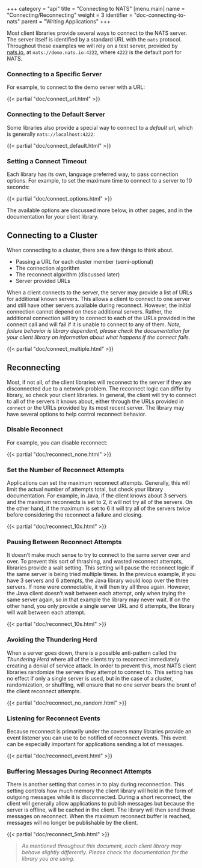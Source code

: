 +++
category = "api"
title = "Connecting to NATS"
[menu.main]
    name = "Connecting/Reconnecting"
    weight = 3
    identifier = "doc-connecting-to-nats"
    parent = "Writing Applications"
+++

Most client libraries provide several ways to connect to the NATS server. The server itself is identified by a standard URL with the `nats` protocol. Throughout these examples we will rely on a test server, provided by [nats.io](https://nats.io), at `nats://demo.nats.io:4222`, where `4222` is the default port for NATS. 

### Connecting to a Specific Server

For example, to connect to the demo server with a URL:

{{< partial "doc/connect_url.html" >}}

### Connecting to the Default Server

Some libraries also provide a special way to connect to a *default* url, which is generally `nats://localhost:4222`:

{{< partial "doc/connect_default.html" >}}

### Setting a Connect Timeout

Each library has its own, language preferred way, to pass connection options. For example, to set the maximum time to connect to a server to 10 seconds:

{{< partial "doc/connect_options.html" >}}

The available options are discussed more below, in other pages, and in the documentation for your client library.

## Connecting to a Cluster

When connecting to a cluster, there are a few things to think about.

* Passing a URL for each cluster member (semi-optional)
* The connection algorithm
* The reconnect algorithm (discussed later)
* Server provided URLs

When a client connects to the server, the server may provide a list of URLs for additional known servers. This allows a client to connect to one server and still have other servers available during reconnect. However, the initial connection cannot depend on these additional servers. Rather, the additional connection will try to connect to each of the URLs provided in the connect call and will fail if it is unable to connect to any of them. *Note, failure behavior is library dependent, please check the documentation for your client library on information about what happens if the connect fails.*

{{< partial "doc/connect_multiple.html" >}}

## Reconnecting

Most, if not all, of the client libraries will reconnect to the server if they are disconnected due to a network problem. The reconnect logic can differ by library, so check your client libraries. In general, the client will try to connect to all of the servers it knows about, either through the URLs provided in `connect` or the URLs provided by its most recent server. The library may have several options to help control reconnect behavior.

### Disable Reconnect

For example, you can disable reconnect:

{{< partial "doc/reconnect_none.html" >}}

### Set the Number of Reconnect Attempts

Applications can set the maximum reconnect attempts. Generally, this will limit the actual number of attempts total, but check your library documentation. For example, in Java, if the client knows about 3 servers and the maximum reconnects is set to 2, it will not try all of the servers. On the other hand, if the maximum is set to 6 it will try all of the servers twice before considering the reconnect a failure and closing.

{{< partial "doc/reconnect_10x.html" >}}

### Pausing Between Reconnect Attempts

It doesn’t make much sense to try to connect to the same server over and over. To prevent this sort of thrashing, and wasted reconnect attempts, libraries provide a wait setting. This setting will pause the reconnect logic if the same server is being tried multiple times. In the previous example, if you have 3 servers and 6 attempts, the Java library would loop over the three servers. If none were connectable, it will then try all three again. However, the Java client doesn’t wait between each attempt, only when trying the same server again, so in that example the library may never wait. If on the other hand, you only provide a single server URL and 6 attempts, the library will wait between each attempt.

{{< partial "doc/reconnect_10s.html" >}}

### Avoiding the Thundering Herd

When a server goes down, there is a possible anti-pattern called the *Thundering Herd* where all of the clients try to reconnect immediately creating a denial of service attack. In order to prevent this, most NATS client libraries randomize the servers they attempt to connect to. This setting has no effect if only a single server is used, but in the case of a cluster, randomization, or shuffling, will ensure that no one server bears the brunt of the client reconnect attempts.

{{< partial "doc/reconnect_no_random.html" >}}

### Listening for Reconnect Events

Because reconnect is primarily under the covers many libraries provide an event listener you can use to be notified of reconnect events. This event can be especially important for applications sending a lot of messages.

{{< partial "doc/reconnect_event.html" >}}


### Buffering Messages During Reconnect Attempts

There is another setting that comes in to play during reconnection. This setting controls how much memory the client library will hold in the form of outgoing messages while it is disconnected. During a short reconnect, the client will generally allow applications to publish messages but because the server is offline, will be cached in the client. The library will then send those messages on reconnect. When the maximum reconnect buffer is reached, messages will no longer be publishable by the client.

{{< partial "doc/reconnect_5mb.html" >}}

> *As mentioned throughout this document, each client library may behave slightly differently. Please check the documentation for the library you are using.*
